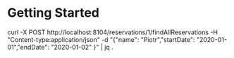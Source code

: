# Getting Started

curl -X POST http://localhost:8104/reservations/1/findAllReservations -H "Content-type:application/json" -d "{\"name\": \"Piotr\",\"startDate\": \"2020-01-01\",\"endDate\": \"2020-01-02\" }" | jq .

